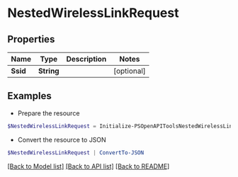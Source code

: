 # NestedWirelessLinkRequest
## Properties

Name | Type | Description | Notes
------------ | ------------- | ------------- | -------------
**Ssid** | **String** |  | [optional] 

## Examples

- Prepare the resource
```powershell
$NestedWirelessLinkRequest = Initialize-PSOpenAPIToolsNestedWirelessLinkRequest  -Ssid null
```

- Convert the resource to JSON
```powershell
$NestedWirelessLinkRequest | ConvertTo-JSON
```

[[Back to Model list]](../README.md#documentation-for-models) [[Back to API list]](../README.md#documentation-for-api-endpoints) [[Back to README]](../README.md)

